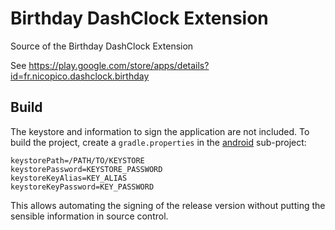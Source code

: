 # Birthday DashClock Extension

Source of the Birthday DashClock Extension

See https://play.google.com/store/apps/details?id=fr.nicopico.dashclock.birthday

## Build

The keystore and information to sign the application are not included. 
To build the project, create a ```gradle.properties``` in the [android](android) sub-project:

```
keystorePath=/PATH/TO/KEYSTORE
keystorePassword=KEYSTORE_PASSWORD
keystoreKeyAlias=KEY_ALIAS
keystoreKeyPassword=KEY_PASSWORD
```

This allows automating the signing of the release version without putting the sensible information in source control.